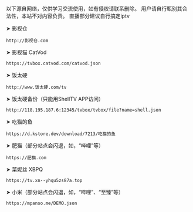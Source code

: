 以下源自网络，仅供学习交流使用，如有侵权请联系删除。
用户请自行甄别其合法性，本站不对内容负责。
直播部分建议自行搞定iptv

 ➤ 影视仓 
```
http://影视仓.com
```

 ➤ 影视猫 CatVod
```
https://tvbox.catvod.com/catvod.json
```

 ➤ 饭太硬
```
http://www.饭太硬.com/tv
```
 ➤ 饭太硬备份（只能用ShellTV APP访问）
```
http://118.195.187.6:12345/tvbox/tvbox/file?name=shell.json
```
 ➤ 吃猫的鱼
```
https://d.kstore.dev/download/7213/吃猫的鱼
```
 ➤ 肥猫（部分站点会闪退，如，“哔哩”等）
```
https://肥猫.com
```
 ➤ 菜妮丝 XBPQ
```
https://tv.xn--yhqu5zs87a.top
```
 ➤ 小米（部分站点会闪退，如，“哔哩”、“至臻”等）
```
https://mpanso.me/DEMO.json
```
